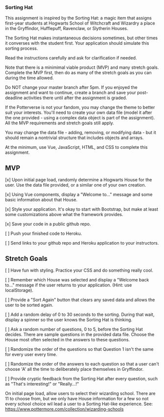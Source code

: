 ### Sorting Hat

This assignment is inspired by the Sorting Hat: a magic item that assigns first-year students at Hogwarts School of Witchcraft and Wizardry a place in the Gryffindor, Hufflepuff, Ravenclaw, or Slytherin Houses.

The Sorting Hat makes instantaneous decisions sometimes, but other times it converses with the student first. Your application should simulate this sorting process.

Read the instructions carefully and ask for clarification if needed.

Note that there is a minimimal viable product (MVP) and many stretch goals. Complete the MVP first, then do as many of the stretch goals as you can during the time allowed.

Do NOT change your master branch after 5pm. If you enjoyed the assignment and want to continue, create a branch and save your post-deadline activities there until after the assignment is graded.

If the Potterverse is not your fandom, you may change the theme to better suit your interests. You'll need to create your own data file (model it after the one provided - using a complex data object is part of the assignment). All the MVP requirements and stretch goals still apply.

You may change the data file - adding, removing, or modifying data - but it should remain a nontrivial structure that includes objects and arrays.

At the minimum, use Vue, JavaScript, HTML, and CSS to complete this assignment.

## MVP

[x] Upon initial page load, randomly determine a Hogwarts House for the user. Use the data file provided, or a similar one of your own creation.

[x] Using Vue components, display a "Welcome to..." message and some basic information about that House.

[x] Style your application. It's okay to start with Bootstrap, but make at least some customizations above what the framework provides.

[x] Save your code in a public github repo.

[ ] Push your finished code to Heroku.

[ ] Send links to your github repo and Heroku application to your instructors.

## Stretch Goals

[ ] Have fun with styling. Practice your CSS and do something really cool.

[ ] Remember which House was selected and display a "Welcome back to..." message if the user returns to your application. (Hint: use localStorage).

[ ] Provide a "Sort Again" button that clears any saved data and allows the user to be sorted again.

[ ] Add a random delay of 0 to 30 seconds to the sorting. During that wait, display a spinner so the user knows the Sorting Hat is thinking.

[ ] Ask a random number of questions, 0 to 5, before the Sorting Hat decides. There are sample questions in the provided data file. Choose the House most often selected in the answers to these questions.

[ ] Randomize the order of the questions so that Question 1 isn't the same for every user every time.

[ ] Randomize the order of the answers to each question so that a user can't choose 'A' all the time to deliberately place themselves in Gryffindor.

[ ] Provide cryptic feedback from the Sorting Hat after every question, such as "That's interesting!" or "Really...!"

On initial page load, allow users to select their wizarding school. There are 11 to choose from, but we only have House information for a few so not every school choice wil lead a user to a Sorting Hat-like experience. See: https://www.pottermore.com/collection/wizarding-schools